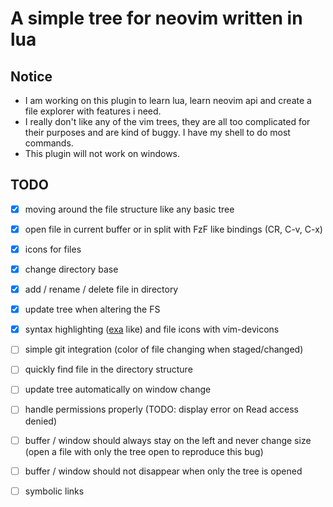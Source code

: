 # A simple tree for neovim written in lua

## Notice

- I am working on this plugin to learn lua, learn neovim api and create a file explorer with features i need.
- I really don't like any of the vim trees, they are all too complicated for their purposes and are kind of buggy. I have my shell to do most commands.
- This plugin will not work on windows.

## TODO

- [x] moving around the file structure like any basic tree
- [x] open file in current buffer or in split with FzF like bindings (CR, C-v, C-x)
- [x] icons for files

- [x] change directory base
- [x] add / rename / delete file in directory
- [x] update tree when altering the FS

- [x] syntax highlighting ([exa](https://github.com/ogham/exa) like) and file icons with vim-devicons
- [ ] simple git integration (color of file changing when staged/changed)

- [ ] quickly find file in the directory structure
- [ ] update tree automatically on window change

- [ ] handle permissions properly (TODO: display error on Read access denied)
- [ ] buffer / window should always stay on the left and never change size (open a file with only the tree open to reproduce this bug)
- [ ] buffer / window should not disappear when only the tree is opened

- [ ] symbolic links
